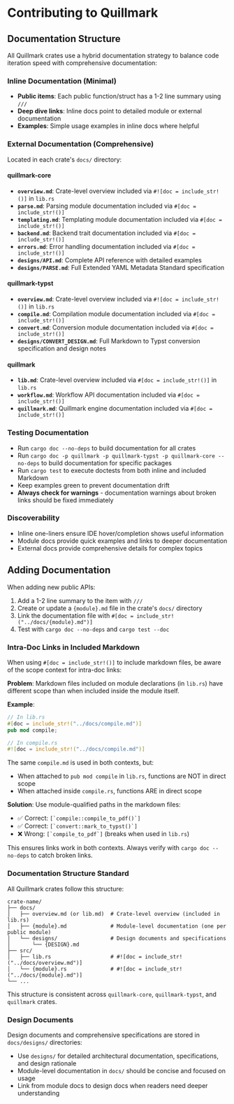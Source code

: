 # Contributing to Quillmark

## Documentation Structure

All Quillmark crates use a hybrid documentation strategy to balance code iteration speed with comprehensive documentation:

### Inline Documentation (Minimal)

- **Public items**: Each public function/struct has a 1-2 line summary using `///`
- **Deep dive links**: Inline docs point to detailed module or external documentation
- **Examples**: Simple usage examples in inline docs where helpful

### External Documentation (Comprehensive)

Located in each crate's `docs/` directory:

#### quillmark-core

- **`overview.md`**: Crate-level overview included via `#![doc = include_str!()]` in `lib.rs`
- **`parse.md`**: Parsing module documentation included via `#[doc = include_str!()]`
- **`templating.md`**: Templating module documentation included via `#[doc = include_str!()]`
- **`backend.md`**: Backend trait documentation included via `#[doc = include_str!()]`
- **`errors.md`**: Error handling documentation included via `#[doc = include_str!()]`
- **`designs/API.md`**: Complete API reference with detailed examples
- **`designs/PARSE.md`**: Full Extended YAML Metadata Standard specification

#### quillmark-typst

- **`overview.md`**: Crate-level overview included via `#![doc = include_str!()]` in `lib.rs`
- **`compile.md`**: Compilation module documentation included via `#[doc = include_str!()]`
- **`convert.md`**: Conversion module documentation included via `#[doc = include_str!()]`
- **`designs/CONVERT_DESIGN.md`**: Full Markdown to Typst conversion specification and design notes

#### quillmark

- **`lib.md`**: Crate-level overview included via `#[doc = include_str!()]` in `lib.rs`
- **`workflow.md`**: Workflow API documentation included via `#[doc = include_str!()]`
- **`quillmark.md`**: Quillmark engine documentation included via `#[doc = include_str!()]`

### Testing Documentation

- Run `cargo doc --no-deps` to build documentation for all crates
- Run `cargo doc -p quillmark -p quillmark-typst -p quillmark-core --no-deps` to build documentation for specific packages
- Run `cargo test` to execute doctests from both inline and included Markdown
- Keep examples green to prevent documentation drift
- **Always check for warnings** - documentation warnings about broken links should be fixed immediately

### Discoverability

- Inline one-liners ensure IDE hover/completion shows useful information
- Module docs provide quick examples and links to deeper documentation
- External docs provide comprehensive details for complex topics

## Adding Documentation

When adding new public APIs:

1. Add a 1-2 line summary to the item with `///`
1. Create or update a `{module}.md` file in the crate's `docs/` directory
1. Link the documentation file with `#[doc = include_str!("../docs/{module}.md")]`
1. Test with `cargo doc --no-deps` and `cargo test --doc`

### Intra-Doc Links in Included Markdown

When using `#[doc = include_str!()]` to include markdown files, be aware of the scope context for intra-doc links:

**Problem**: Markdown files included on module declarations (in `lib.rs`) have different scope than when included inside the module itself.

**Example**:
```rust
// In lib.rs
#[doc = include_str!("../docs/compile.md")]
pub mod compile;

// In compile.rs
#![doc = include_str!("../docs/compile.md")]
```

The same `compile.md` is used in both contexts, but:
- When attached to `pub mod compile` in `lib.rs`, functions are NOT in direct scope
- When attached inside `compile.rs`, functions ARE in direct scope

**Solution**: Use module-qualified paths in the markdown files:
- ✅ Correct: `` [`compile::compile_to_pdf()`] ``
- ✅ Correct: `` [`convert::mark_to_typst()`] ``
- ❌ Wrong: `` [`compile_to_pdf`] `` (breaks when used in `lib.rs`)

This ensures links work in both contexts. Always verify with `cargo doc --no-deps` to catch broken links.

### Documentation Structure Standard

All Quillmark crates follow this structure:

```
crate-name/
├── docs/
│   ├── overview.md (or lib.md)  # Crate-level overview (included in lib.rs)
│   ├── {module}.md              # Module-level documentation (one per public module)
│   └── designs/                 # Design documents and specifications
│       └── {DESIGN}.md
├── src/
│   ├── lib.rs                   # #![doc = include_str!("../docs/overview.md")]
│   └── {module}.rs              # #![doc = include_str!("../docs/{module}.md")]
└── ...
```

This structure is consistent across `quillmark-core`, `quillmark-typst`, and `quillmark` crates.

### Design Documents

Design documents and comprehensive specifications are stored in `docs/designs/` directories:

- Use `designs/` for detailed architectural documentation, specifications, and design rationale
- Module-level documentation in `docs/` should be concise and focused on usage
- Link from module docs to design docs when readers need deeper understanding
